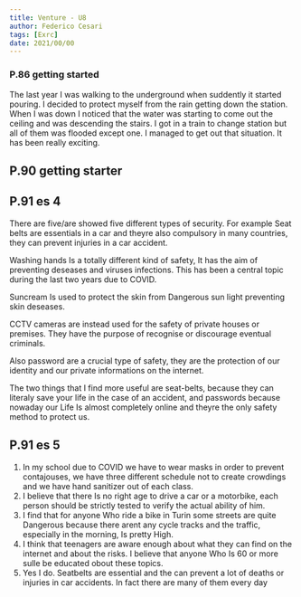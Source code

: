 ```yaml
---
title: Venture - U8
author: Federico Cesari
tags: [Exrc]
date: 2021/00/00
---
```

### P.86 getting started

The last year I was walking to the underground when suddently it started pouring. I decided to protect myself from the rain getting down the station. When I was down I noticed that the water was starting to come out the ceiling and was descending the stairs. I got in a train to change station but all of them was flooded except one. I managed to get out that situation. It has been really exciting.

## P.90 getting starter

## P.91 es 4

There are five/are showed five different types of security. For example Seat belts are essentials in a car and theyre also compulsory in many countries, they can prevent injuries in a car accident.

Washing hands Is a totally different kind of safety, It has the aim of preventing deseases and viruses infections. This has been a central topic during the last two years due to COVID.

Suncream Is used to protect the skin from Dangerous sun light preventing skin deseases.

CCTV cameras are instead used for the safety of private houses or premises. They have the purpose of recognise or discourage eventual criminals.

Also password are a crucial type of safety, they are the protection of our identity and our private informations on the internet.

The two things that I find more useful are seat-belts, because they can literaly save your life in the case of an accident, and passwords because nowaday our Life Is almost completely online and theyre the only safety method to protect us.

## P.91 es 5

1.  In my school due to COVID we have to wear masks in order to prevent contajouses, we have three different schedule not to create crowdings and we have hand sanitizer out of each class.
2.  I believe that there Is no right age to drive a car or a motorbike, each person should be strictly tested to verify the actual ability of him.
3.  I find that for anyone Who ride a bike in Turin some streets are quite Dangerous because there arent any cycle tracks and the traffic, especially in the morning, Is pretty High.
4.  I think that teenagers are aware enough about what they can find on the internet and about the risks. I believe that anyone Who Is 60 or more sulle be educated obout these topics.
5.  Yes I do. Seatbelts are essential and the can prevent a lot of deaths or injuries in car accidents. In fact there are many of them every day